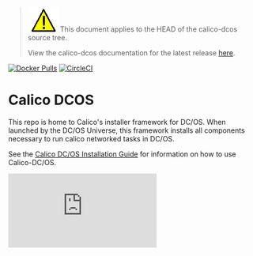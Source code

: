 <!--- master only -->
> ![warning](docs/images/warning.png) This document applies to the HEAD of the calico-dcos source tree.
>
> View the calico-dcos documentation for the latest release [here](https://github.com/projectcalico/calico-dcos/blob/1.0.0/README.md).
<!--- else
> You are viewing the calico-mesos-deployments documentation for release **release**.
<!--- end of master only -->

[![Docker Pulls](https://img.shields.io/docker/pulls/calico/calico-dcos.svg)](https://hub.docker.com/r/calico/calico-dcos/)
[![CircleCI](https://circleci.com/gh/projectcalico/calico-dcos.svg?style=svg)](https://circleci.com/gh/projectcalico/calico-dcos)

# Calico DCOS
This repo is home to Calico's installer framework for DC/OS. When launched by the DC/OS Universe, this framework installs all components necessary to run calico networked tasks in DC/OS.

See the [Calico DC/OS Installation Guide](https://github.com/projectcalico/calico-containers/blob/master/docs/mesos/DCOS.md) for information on how to use Calico-DC/OS.

[![Analytics](https://calico-ga-beacon.appspot.com/UA-52125893-3/calico-dcos/README.md?pixel)](https://github.com/igrigorik/ga-beacon)
